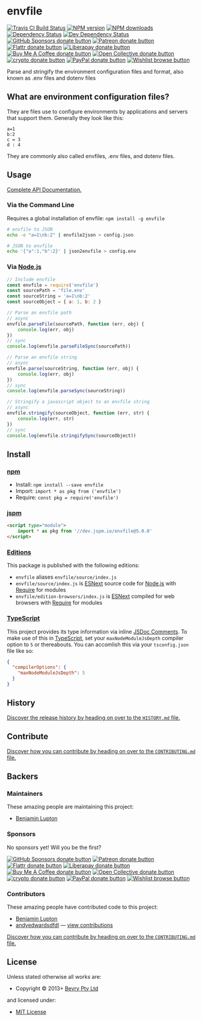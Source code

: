 <!-- TITLE/ -->

<h1>envfile</h1>

<!-- /TITLE -->


<!-- BADGES/ -->

<span class="badge-travisci"><a href="http://travis-ci.com/bevry/envfile" title="Check this project's build status on TravisCI"><img src="https://img.shields.io/travis/com/bevry/envfile/master.svg" alt="Travis CI Build Status" /></a></span>
<span class="badge-npmversion"><a href="https://npmjs.org/package/envfile" title="View this project on NPM"><img src="https://img.shields.io/npm/v/envfile.svg" alt="NPM version" /></a></span>
<span class="badge-npmdownloads"><a href="https://npmjs.org/package/envfile" title="View this project on NPM"><img src="https://img.shields.io/npm/dm/envfile.svg" alt="NPM downloads" /></a></span>
<span class="badge-daviddm"><a href="https://david-dm.org/bevry/envfile" title="View the status of this project's dependencies on DavidDM"><img src="https://img.shields.io/david/bevry/envfile.svg" alt="Dependency Status" /></a></span>
<span class="badge-daviddmdev"><a href="https://david-dm.org/bevry/envfile#info=devDependencies" title="View the status of this project's development dependencies on DavidDM"><img src="https://img.shields.io/david/dev/bevry/envfile.svg" alt="Dev Dependency Status" /></a></span>
<br class="badge-separator" />
<span class="badge-githubsponsors"><a href="https://github.com/sponsors/balupton" title="Donate to this project using GitHub Sponsors"><img src="https://img.shields.io/badge/github-donate-yellow.svg" alt="GitHub Sponsors donate button" /></a></span>
<span class="badge-patreon"><a href="https://patreon.com/bevry" title="Donate to this project using Patreon"><img src="https://img.shields.io/badge/patreon-donate-yellow.svg" alt="Patreon donate button" /></a></span>
<span class="badge-flattr"><a href="https://flattr.com/profile/balupton" title="Donate to this project using Flattr"><img src="https://img.shields.io/badge/flattr-donate-yellow.svg" alt="Flattr donate button" /></a></span>
<span class="badge-liberapay"><a href="https://liberapay.com/bevry" title="Donate to this project using Liberapay"><img src="https://img.shields.io/badge/liberapay-donate-yellow.svg" alt="Liberapay donate button" /></a></span>
<span class="badge-buymeacoffee"><a href="https://buymeacoffee.com/balupton" title="Donate to this project using Buy Me A Coffee"><img src="https://img.shields.io/badge/buy%20me%20a%20coffee-donate-yellow.svg" alt="Buy Me A Coffee donate button" /></a></span>
<span class="badge-opencollective"><a href="https://opencollective.com/bevry" title="Donate to this project using Open Collective"><img src="https://img.shields.io/badge/open%20collective-donate-yellow.svg" alt="Open Collective donate button" /></a></span>
<span class="badge-crypto"><a href="https://bevry.me/crypto" title="Donate to this project using Cryptocurrency"><img src="https://img.shields.io/badge/crypto-donate-yellow.svg" alt="crypto donate button" /></a></span>
<span class="badge-paypal"><a href="https://bevry.me/paypal" title="Donate to this project using Paypal"><img src="https://img.shields.io/badge/paypal-donate-yellow.svg" alt="PayPal donate button" /></a></span>
<span class="badge-wishlist"><a href="https://bevry.me/wishlist" title="Buy an item on our wishlist for us"><img src="https://img.shields.io/badge/wishlist-donate-yellow.svg" alt="Wishlist browse button" /></a></span>

<!-- /BADGES -->


<!-- DESCRIPTION/ -->

Parse and stringify the environment configuration files and format, also known as .env files and dotenv files

<!-- /DESCRIPTION -->


## What are environment configuration files?

They are files use to configure environments by applications and servers that support them. Generally they look like this:

```
a=1
b:2
c = 3
d : 4
```

They are commonly also called envfiles, .env files, and dotenv files.

## Usage

[Complete API Documentation.](http://master.envfile.bevry.surge.sh/docs/)

### Via the Command Line

Requires a global installation of envfile: `npm install -g envfile`

```bash
# envfile to JSON
echo -e "a=1\nb:2" | envfile2json > config.json

# JSON to envfile
echo '{"a":1,"b":2}' | json2envfile > config.env
```

### Via [Node.js](https://nodejs.org/en/)

```javascript
// Include envfile
const envfile = require('envfile')
const sourcePath = 'file.env'
const sourceString = 'a=1\nb:2'
const sourceObject = { a: 1, b: 2 }

// Parse an envfile path
// async
envfile.parseFile(sourcePath, function (err, obj) {
    console.log(err, obj)
})
// sync
console.log(envfile.parseFileSync(sourcePath))

// Parse an envfile string
// async
envfile.parse(sourceString, function (err, obj) {
    console.log(err, obj)
})
// sync
console.log(envfile.parseSync(sourceString))

// Stringify a javascript object to an envfile string
// async
envfile.stringify(sourceObject, function (err, str) {
    console.log(err, str)
})
// sync
console.log(envfile.stringifySync(sourceObject))
```

<!-- INSTALL/ -->

<h2>Install</h2>

<a href="https://npmjs.com" title="npm is a package manager for javascript"><h3>npm</h3></a>
<ul>
<li>Install: <code>npm install --save envfile</code></li>
<li>Import: <code>import * as pkg from ('envfile')</code></li>
<li>Require: <code>const pkg = require('envfile')</code></li>
</ul>

<a href="https://jspm.io" title="Native ES Modules CDN"><h3>jspm</h3></a>

``` html
<script type="module">
    import * as pkg from '//dev.jspm.io/envfile@5.0.0'
</script>
```

<h3><a href="https://editions.bevry.me" title="Editions are the best way to produce and consume packages you care about.">Editions</a></h3>

<p>This package is published with the following editions:</p>

<ul><li><code>envfile</code> aliases <code>envfile/source/index.js</code></li>
<li><code>envfile/source/index.js</code> is <a href="https://en.wikipedia.org/wiki/ECMAScript#ES.Next" title="ECMAScript Next">ESNext</a> source code for <a href="https://nodejs.org" title="Node.js is a JavaScript runtime built on Chrome's V8 JavaScript engine">Node.js</a> with <a href="https://nodejs.org/dist/latest-v5.x/docs/api/modules.html" title="Node/CJS Modules">Require</a> for modules</li>
<li><code>envfile/edition-browsers/index.js</code> is <a href="https://en.wikipedia.org/wiki/ECMAScript#ES.Next" title="ECMAScript Next">ESNext</a> compiled for web browsers with <a href="https://nodejs.org/dist/latest-v5.x/docs/api/modules.html" title="Node/CJS Modules">Require</a> for modules</li></ul>

<h3><a href="https://www.typescriptlang.org/" title="TypeScript is a typed superset of JavaScript that compiles to plain JavaScript. ">TypeScript</a></h3>

This project provides its type information via inline <a href="http://usejsdoc.org" title="JSDoc is an API documentation generator for JavaScript, similar to Javadoc or phpDocumentor">JSDoc Comments</a>. To make use of this in <a href="https://www.typescriptlang.org/" title="TypeScript is a typed superset of JavaScript that compiles to plain JavaScript. ">TypeScript</a>, set your <code>maxNodeModuleJsDepth</code> compiler option to `5` or thereabouts. You can accomlish this via your `tsconfig.json` file like so:

``` json
{
  "compilerOptions": {
    "maxNodeModuleJsDepth": 5
  }
}
```

<!-- /INSTALL -->


<!-- HISTORY/ -->

<h2>History</h2>

<a href="https://github.com/bevry/envfile/blob/master/HISTORY.md#files">Discover the release history by heading on over to the <code>HISTORY.md</code> file.</a>

<!-- /HISTORY -->


<!-- CONTRIBUTE/ -->

<h2>Contribute</h2>

<a href="https://github.com/bevry/envfile/blob/master/CONTRIBUTING.md#files">Discover how you can contribute by heading on over to the <code>CONTRIBUTING.md</code> file.</a>

<!-- /CONTRIBUTE -->


<!-- BACKERS/ -->

<h2>Backers</h2>

<h3>Maintainers</h3>

These amazing people are maintaining this project:

<ul><li><a href="http://balupton.com">Benjamin Lupton</a></li></ul>

<h3>Sponsors</h3>

No sponsors yet! Will you be the first?

<span class="badge-githubsponsors"><a href="https://github.com/sponsors/balupton" title="Donate to this project using GitHub Sponsors"><img src="https://img.shields.io/badge/github-donate-yellow.svg" alt="GitHub Sponsors donate button" /></a></span>
<span class="badge-patreon"><a href="https://patreon.com/bevry" title="Donate to this project using Patreon"><img src="https://img.shields.io/badge/patreon-donate-yellow.svg" alt="Patreon donate button" /></a></span>
<span class="badge-flattr"><a href="https://flattr.com/profile/balupton" title="Donate to this project using Flattr"><img src="https://img.shields.io/badge/flattr-donate-yellow.svg" alt="Flattr donate button" /></a></span>
<span class="badge-liberapay"><a href="https://liberapay.com/bevry" title="Donate to this project using Liberapay"><img src="https://img.shields.io/badge/liberapay-donate-yellow.svg" alt="Liberapay donate button" /></a></span>
<span class="badge-buymeacoffee"><a href="https://buymeacoffee.com/balupton" title="Donate to this project using Buy Me A Coffee"><img src="https://img.shields.io/badge/buy%20me%20a%20coffee-donate-yellow.svg" alt="Buy Me A Coffee donate button" /></a></span>
<span class="badge-opencollective"><a href="https://opencollective.com/bevry" title="Donate to this project using Open Collective"><img src="https://img.shields.io/badge/open%20collective-donate-yellow.svg" alt="Open Collective donate button" /></a></span>
<span class="badge-crypto"><a href="https://bevry.me/crypto" title="Donate to this project using Cryptocurrency"><img src="https://img.shields.io/badge/crypto-donate-yellow.svg" alt="crypto donate button" /></a></span>
<span class="badge-paypal"><a href="https://bevry.me/paypal" title="Donate to this project using Paypal"><img src="https://img.shields.io/badge/paypal-donate-yellow.svg" alt="PayPal donate button" /></a></span>
<span class="badge-wishlist"><a href="https://bevry.me/wishlist" title="Buy an item on our wishlist for us"><img src="https://img.shields.io/badge/wishlist-donate-yellow.svg" alt="Wishlist browse button" /></a></span>

<h3>Contributors</h3>

These amazing people have contributed code to this project:

<ul><li><a href="http://balupton.com">Benjamin Lupton</a></li>
<li><a href="https://github.com/andyedwardsdfdl">andyedwardsdfdl</a> — <a href="https://github.com/bevry/envfile/commits?author=andyedwardsdfdl" title="View the GitHub contributions of andyedwardsdfdl on repository bevry/envfile">view contributions</a></li></ul>

<a href="https://github.com/bevry/envfile/blob/master/CONTRIBUTING.md#files">Discover how you can contribute by heading on over to the <code>CONTRIBUTING.md</code> file.</a>

<!-- /BACKERS -->


<!-- LICENSE/ -->

<h2>License</h2>

Unless stated otherwise all works are:

<ul><li>Copyright &copy; 2013+ <a href="http://bevry.me">Bevry Pty Ltd</a></li></ul>

and licensed under:

<ul><li><a href="http://spdx.org/licenses/MIT.html">MIT License</a></li></ul>

<!-- /LICENSE -->
